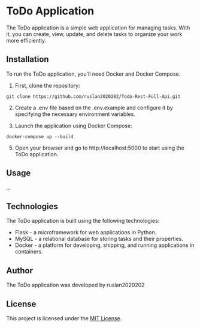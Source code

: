 # ToDo Application

The ToDo application is a simple web application for managing tasks. With it, you can create, view, update, and delete tasks to organize your work more efficiently.

## Installation

To run the ToDo application, you'll need Docker and Docker Compose.

1. First, clone the repository:

```
git clone https://github.com/ruslan2020202/Todo-Rest-Full-Api.git
```

2. Create a .env file based on the .env.example and configure it by specifying the necessary environment variables.

3. Launch the application using Docker Compose:

```
docker-compose up --build
```

5. Open your browser and go to http://localhost:5000 to start using the ToDo application.

## Usage

...

## Technologies

The ToDo application is built using the following technologies:

- Flask - a microframework for web applications in Python.
- MySQL - a relational database for storing tasks and their properties.
- Docker - a platform for developing, shipping, and running applications in containers.

## Author

The ToDo application was developed by ruslan2020202

## License

This project is licensed under the [MIT License](LICENSE).
```

